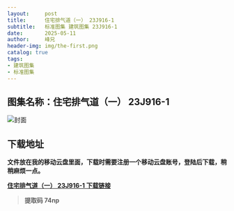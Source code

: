 ```yaml
---
layout:     post
title:      住宅排气道（一） 23J916-1
subtitle:   标准图集 建筑图集 23J916-1
date:       2025-05-11
author:     峰兄
header-img: img/the-first.png
catalog: true
tags:
- 建筑图集
- 标准图集
---
```

## 图集名称：住宅排气道（一） 23J916-1
![封面](https://pic1.imgdb.cn/item/68205fe458cb8da5c8ebbccf.jpg)

## 下载地址 ##
**文件放在我的移动云盘里面，下载时需要注册一个移动云盘账号，登陆后下载，稍稍麻烦一点。**  
  
[**住宅排气道（一） 23J916-1 下载链接**](https://caiyun.139.com/m/i?2nc6oVut8Rv8p)

> **提取码 74np**

